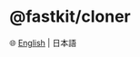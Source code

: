 # @fastkit/cloner

🌐 [English](https://github.com/dadajam4/fastkit/blob/main/packages/cloner/README.md) | 日本語
